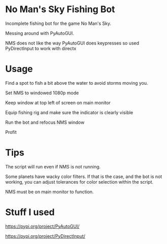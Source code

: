 # No Man's Sky Fishing Bot 

  Incomplete fishing bot for the game No Man's Sky.

  Messing around with PyAutoGUI.

  NMS does not like the way PyAutoGUI does keypresses so used PyDirectInput to work with directx

# Usage

  Find a spot to fish a bit above the water to avoid storms moving you.

  Set NMS to windowed 1080p mode

  Keep window at top left of screen on main monitor

  Equip fishing rig and make sure the indicator is clearly visible

  Run the bot and refocus NMS window

  Profit

# Tips

  The script will run even if NMS is not running.

  Some planets have wacky color filters. If that is the case, and the bot is not working,
  you can adjust tolerances for color selection within the script. 

  NMS must be on main monitor to function. 

  

# Stuff I used

https://pypi.org/project/PyAutoGUI/

https://pypi.org/project/PyDirectInput/





